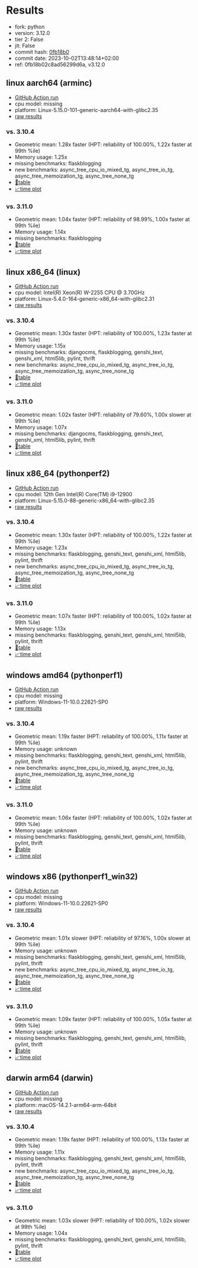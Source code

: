 # Results

- fork: python
- version: 3.12.0
- tier 2: False
- jit: False
- commit hash: [0fb18b0](https://github.com/python/cpython/commit/0fb18b0)
- commit date: 2023-10-02T13:48:14+02:00
- ref: 0fb18b02c8ad56299d6a, v3.12.0

## linux aarch64 (arminc)

- [GitHub Action run](https://github.com/faster-cpython/benchmarking/actions/runs/8924024991)
- cpu model: missing
- platform: Linux-5.15.0-101-generic-aarch64-with-glibc2.35
- [raw results](bm-20231002-arminc-aarch64-python-0fb18b02c8ad56299d6a-3.12.0-0fb18b0.json)

### vs. 3.10.4

- Geometric mean: 1.28x faster (HPT: reliability of 100.00%, 1.22x faster at 99th %ile)
- Memory usage: 1.25x
- missing benchmarks: flaskblogging
- new benchmarks: async_tree_cpu_io_mixed_tg, async_tree_io_tg, async_tree_memoization_tg, async_tree_none_tg
- [📄table](bm-20231002-arminc-aarch64-python-0fb18b02c8ad56299d6a-3.12.0-0fb18b0-vs-3.10.4.md)
- [📈time plot](bm-20231002-arminc-aarch64-python-0fb18b02c8ad56299d6a-3.12.0-0fb18b0-vs-3.10.4.png)

### vs. 3.11.0

- Geometric mean: 1.04x faster (HPT: reliability of 98.99%, 1.00x faster at 99th %ile)
- Memory usage: 1.14x
- missing benchmarks: flaskblogging
- [📄table](bm-20231002-arminc-aarch64-python-0fb18b02c8ad56299d6a-3.12.0-0fb18b0-vs-3.11.0.md)
- [📈time plot](bm-20231002-arminc-aarch64-python-0fb18b02c8ad56299d6a-3.12.0-0fb18b0-vs-3.11.0.png)

## linux x86_64 (linux)

- [GitHub Action run](https://github.com/faster-cpython/benchmarking/actions/runs/7646930307)
- cpu model: Intel(R) Xeon(R) W-2255 CPU @ 3.70GHz
- platform: Linux-5.4.0-164-generic-x86_64-with-glibc2.31
- [raw results](bm-20231002-linux-x86_64-python-v3.12.0-3.12.0-0fb18b0.json)

### vs. 3.10.4

- Geometric mean: 1.30x faster (HPT: reliability of 100.00%, 1.23x faster at 99th %ile)
- Memory usage: 1.15x
- missing benchmarks: djangocms, flaskblogging, genshi_text, genshi_xml, html5lib, pylint, thrift
- new benchmarks: async_tree_cpu_io_mixed_tg, async_tree_io_tg, async_tree_memoization_tg, async_tree_none_tg
- [📄table](bm-20231002-linux-x86_64-python-v3.12.0-3.12.0-0fb18b0-vs-3.10.4.md)
- [📈time plot](bm-20231002-linux-x86_64-python-v3.12.0-3.12.0-0fb18b0-vs-3.10.4.png)

### vs. 3.11.0

- Geometric mean: 1.02x faster (HPT: reliability of 79.60%, 1.00x slower at 99th %ile)
- Memory usage: 1.07x
- missing benchmarks: djangocms, flaskblogging, genshi_text, genshi_xml, html5lib, pylint, thrift
- [📄table](bm-20231002-linux-x86_64-python-v3.12.0-3.12.0-0fb18b0-vs-3.11.0.md)
- [📈time plot](bm-20231002-linux-x86_64-python-v3.12.0-3.12.0-0fb18b0-vs-3.11.0.png)

## linux x86_64 (pythonperf2)

- [GitHub Action run](https://github.com/faster-cpython/benchmarking/actions/runs/7646930307)
- cpu model: 12th Gen Intel(R) Core(TM) i9-12900
- platform: Linux-5.15.0-88-generic-x86_64-with-glibc2.35
- [raw results](bm-20231002-pythonperf2-x86_64-python-v3.12.0-3.12.0-0fb18b0.json)

### vs. 3.10.4

- Geometric mean: 1.30x faster (HPT: reliability of 100.00%, 1.22x faster at 99th %ile)
- Memory usage: 1.23x
- missing benchmarks: flaskblogging, genshi_text, genshi_xml, html5lib, pylint, thrift
- new benchmarks: async_tree_cpu_io_mixed_tg, async_tree_io_tg, async_tree_memoization_tg, async_tree_none_tg
- [📄table](bm-20231002-pythonperf2-x86_64-python-v3.12.0-3.12.0-0fb18b0-vs-3.10.4.md)
- [📈time plot](bm-20231002-pythonperf2-x86_64-python-v3.12.0-3.12.0-0fb18b0-vs-3.10.4.png)

### vs. 3.11.0

- Geometric mean: 1.07x faster (HPT: reliability of 100.00%, 1.02x faster at 99th %ile)
- Memory usage: 1.13x
- missing benchmarks: flaskblogging, genshi_text, genshi_xml, html5lib, pylint, thrift
- [📄table](bm-20231002-pythonperf2-x86_64-python-v3.12.0-3.12.0-0fb18b0-vs-3.11.0.md)
- [📈time plot](bm-20231002-pythonperf2-x86_64-python-v3.12.0-3.12.0-0fb18b0-vs-3.11.0.png)

## windows amd64 (pythonperf1)

- [GitHub Action run](https://github.com/faster-cpython/benchmarking/actions/runs/7646930307)
- cpu model: missing
- platform: Windows-11-10.0.22621-SP0
- [raw results](bm-20231002-pythonperf1-amd64-python-v3.12.0-3.12.0-0fb18b0.json)

### vs. 3.10.4

- Geometric mean: 1.19x faster (HPT: reliability of 100.00%, 1.11x faster at 99th %ile)
- Memory usage: unknown
- missing benchmarks: flaskblogging, genshi_text, genshi_xml, html5lib, pylint, thrift
- new benchmarks: async_tree_cpu_io_mixed_tg, async_tree_io_tg, async_tree_memoization_tg, async_tree_none_tg
- [📄table](bm-20231002-pythonperf1-amd64-python-v3.12.0-3.12.0-0fb18b0-vs-3.10.4.md)
- [📈time plot](bm-20231002-pythonperf1-amd64-python-v3.12.0-3.12.0-0fb18b0-vs-3.10.4.png)

### vs. 3.11.0

- Geometric mean: 1.06x faster (HPT: reliability of 100.00%, 1.02x faster at 99th %ile)
- Memory usage: unknown
- missing benchmarks: flaskblogging, genshi_text, genshi_xml, html5lib, pylint, thrift
- [📄table](bm-20231002-pythonperf1-amd64-python-v3.12.0-3.12.0-0fb18b0-vs-3.11.0.md)
- [📈time plot](bm-20231002-pythonperf1-amd64-python-v3.12.0-3.12.0-0fb18b0-vs-3.11.0.png)

## windows x86 (pythonperf1_win32)

- [GitHub Action run](https://github.com/faster-cpython/benchmarking/actions/runs/7646930307)
- cpu model: missing
- platform: Windows-11-10.0.22621-SP0
- [raw results](bm-20231002-pythonperf1_win32-x86-python-v3.12.0-3.12.0-0fb18b0.json)

### vs. 3.10.4

- Geometric mean: 1.01x slower (HPT: reliability of 97.16%, 1.00x slower at 99th %ile)
- Memory usage: unknown
- missing benchmarks: flaskblogging, genshi_text, genshi_xml, html5lib, pylint, thrift
- new benchmarks: async_tree_cpu_io_mixed_tg, async_tree_io_tg, async_tree_memoization_tg, async_tree_none_tg
- [📄table](bm-20231002-pythonperf1_win32-x86-python-v3.12.0-3.12.0-0fb18b0-vs-3.10.4.md)
- [📈time plot](bm-20231002-pythonperf1_win32-x86-python-v3.12.0-3.12.0-0fb18b0-vs-3.10.4.png)

### vs. 3.11.0

- Geometric mean: 1.09x faster (HPT: reliability of 100.00%, 1.05x faster at 99th %ile)
- Memory usage: unknown
- missing benchmarks: flaskblogging, genshi_text, genshi_xml, html5lib, pylint, thrift
- [📄table](bm-20231002-pythonperf1_win32-x86-python-v3.12.0-3.12.0-0fb18b0-vs-3.11.0.md)
- [📈time plot](bm-20231002-pythonperf1_win32-x86-python-v3.12.0-3.12.0-0fb18b0-vs-3.11.0.png)

## darwin arm64 (darwin)

- [GitHub Action run](https://github.com/faster-cpython/benchmarking/actions/runs/7646930307)
- cpu model: missing
- platform: macOS-14.2.1-arm64-arm-64bit
- [raw results](bm-20231002-darwin-arm64-python-v3.12.0-3.12.0-0fb18b0.json)

### vs. 3.10.4

- Geometric mean: 1.19x faster (HPT: reliability of 100.00%, 1.13x faster at 99th %ile)
- Memory usage: 1.11x
- missing benchmarks: flaskblogging, genshi_text, genshi_xml, html5lib, pylint, thrift
- new benchmarks: async_tree_cpu_io_mixed_tg, async_tree_io_tg, async_tree_memoization_tg, async_tree_none_tg
- [📄table](bm-20231002-darwin-arm64-python-v3.12.0-3.12.0-0fb18b0-vs-3.10.4.md)
- [📈time plot](bm-20231002-darwin-arm64-python-v3.12.0-3.12.0-0fb18b0-vs-3.10.4.png)

### vs. 3.11.0

- Geometric mean: 1.03x slower (HPT: reliability of 100.00%, 1.02x slower at 99th %ile)
- Memory usage: 1.04x
- missing benchmarks: flaskblogging, genshi_text, genshi_xml, html5lib, pylint, thrift
- [📄table](bm-20231002-darwin-arm64-python-v3.12.0-3.12.0-0fb18b0-vs-3.11.0.md)
- [📈time plot](bm-20231002-darwin-arm64-python-v3.12.0-3.12.0-0fb18b0-vs-3.11.0.png)

